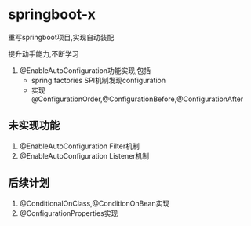 # springboot-x
重写springboot项目,实现自动装配

提升动手能力,不断学习

1. @EnableAutoConfiguration功能实现,包括
    - spring.factories SPI机制发现configuration
    - 实现@ConfigurationOrder,@ConfigurationBefore,@ConfigurationAfter

## 未实现功能 ##

1. @EnableAutoConfiguration Filter机制
2. @EnableAutoConfiguration Listener机制

## 后续计划 ##
1. @ConditionalOnClass,@ConditionOnBean实现
2. @ConfigurationProperties实现